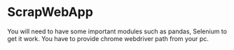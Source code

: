 # ScrapWebApp
You will need to have some important modules such as pandas, Selenium to get it work.
You have to provide chrome webdriver path from your pc.
